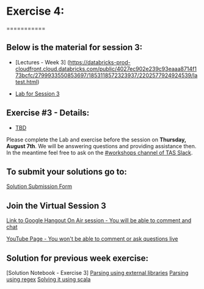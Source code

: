 # Exercise 4:
===========

## Below is the material for session 3:
- [Lectures - Week 3] (https://databricks-prod-cloudfront.cloud.databricks.com/public/4027ec902e239c93eaaa8714f173bcfc/2799933550853697/1853118572323937/2202577924924539/latest.html)

- [Lab for Session 3](https://databricks-prod-cloudfront.cloud.databricks.com/public/4027ec902e239c93eaaa8714f173bcfc/2799933550853697/1853118572323954/2202577924924539/latest.html)

## Exercise #3 - Details:
- [TBD]() 

Please complete the Lab and exercise before the session on **Thursday, August 7th**. 
We will be answering questions and providing assistance then.
In the meantime feel free to ask on the [#workshops channel of TAS Slack](https://torontoapachespark.slack.com/messages/workshops/).

## To submit your solutions go to:
[Solution Submission Form](http://goo.gl/forms/7UIS2jwTD9hcKv7n2)

## Join the Virtual Session 3
[Link to Google Hangout On Air session - You will be able to comment and chat](https://plus.google.com/events/c0r1ssnug3njkpum7fv7hs8ru90)

[YouTube Page - You won't be able to comment or ask questions live](http://www.youtube.com/watch?v=wcq9cdkm1dQ)

## Solution for previous week exercise:
[Solution Notebook - Exercise 3]
[Parsing using external libraries](https://databricks-prod-cloudfront.cloud.databricks.com/public/4027ec902e239c93eaaa8714f173bcfc/5152969875391885/2831016518129705/2624471849802522/latest.html)
[Parsing using regex](https://databricks-prod-cloudfront.cloud.databricks.com/public/4027ec902e239c93eaaa8714f173bcfc/1779476228152266/4396722038858513/5673666086694627/latest.html)
[Solving it using scala](https://databricks-prod-cloudfront.cloud.databricks.com/public/4027ec902e239c93eaaa8714f173bcfc/1045646855528506/1672108909930178/1387894455626278/latest.html)
